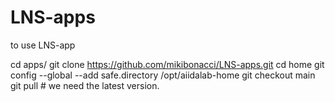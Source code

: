 # LNS-apps
to use LNS-app

cd apps/
git clone https://github.com/mikibonacci/LNS-apps.git
cd home
git config --global --add safe.directory /opt/aiidalab-home
git checkout main
git pull # we need the latest version.
